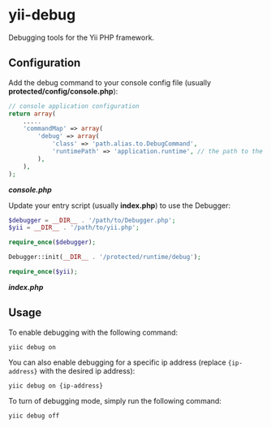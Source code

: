 yii-debug
=========

Debugging tools for the Yii PHP framework.

## Configuration

Add the debug command to your console config file (usually **protected/config/console.php**):

```php
// console application configuration
return array(
    .....
    'commandMap' => array(
        'debug' => array(
            'class' => 'path.alias.to.DebugCommand',
            'runtimePath' => 'application.runtime', // the path to the application runtime folder
        ),
    ),
);
```
***console.php***

Update your entry script (usually **index.php**) to use the Debugger:

```php
$debugger = __DIR__ . '/path/to/Debugger.php';
$yii = __DIR__ . '/path/to/yii.php';

require_once($debugger);

Debugger::init(__DIR__ . '/protected/runtime/debug');

require_once($yii);
```
***index.php***

## Usage

To enable debugging with the following command:

```
yiic debug on
```

You can also enable debugging for a specific ip address (replace `{ip-address}` with the desired ip address):

```
yiic debug on {ip-address}
```

To turn of debugging mode, simply run the following command:

```
yiic debug off
```
